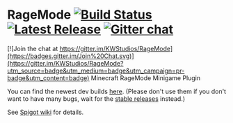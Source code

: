 # RageMode [![Build Status](https://travis-ci.org/KWStudios/RageMode.svg?branch=master)](https://travis-ci.org/KWStudios/RageMode) [![Latest Release](https://img.shields.io/github/release/KWStudios/RageMode.svg)](https://github.com/KWStudios/RageMode/releases) [![Gitter chat](https://badges.gitter.im/KWStudios/RageMode.png)](https://gitter.im/KWStudios/)

[![Join the chat at https://gitter.im/KWStudios/RageMode](https://badges.gitter.im/Join%20Chat.svg)](https://gitter.im/KWStudios/RageMode?utm_source=badge&utm_medium=badge&utm_campaign=pr-badge&utm_content=badge)
Minecraft RageMode Minigame Plugin

You can find the newest dev builds [here](http://api.kwstudios.org/plugins/KWStudios/RageMode/versions/newest). (Please don't use them if you don't want to have many bugs, wait for the [stable releases](https://github.com/KWStudios/RageMode/releases) instead.)

See [Spigot wiki](https://www.spigotmc.org/resources/ragemode.12690/) for details.
